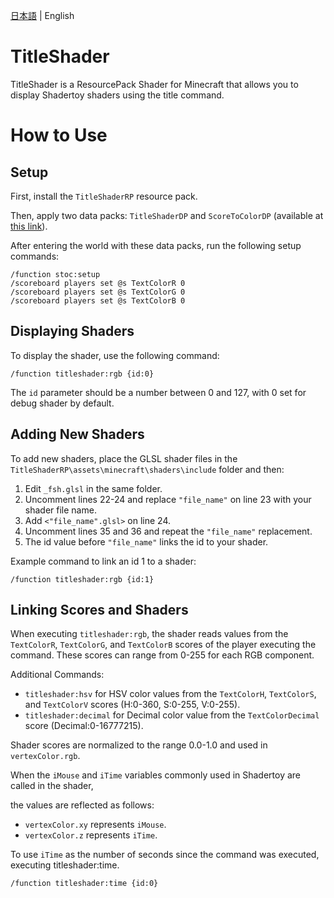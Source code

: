 [日本語](https://github.com/midorikuma/TitleShader/blob/main/README-ja.md) | English
# TitleShader
TitleShader is a ResourcePack Shader for Minecraft that allows you to display Shadertoy shaders using the title command.

# How to Use
## Setup
First, install the `TitleShaderRP` resource pack.

Then, apply two data packs: `TitleShaderDP` and `ScoreToColorDP` (available at [this link](https://github.com/midorikuma/DP_Libraries)).

After entering the world with these data packs, run the following setup commands:
```
/function stoc:setup
/scoreboard players set @s TextColorR 0
/scoreboard players set @s TextColorG 0
/scoreboard players set @s TextColorB 0
```


## Displaying Shaders
To display the shader, use the following command:
```
/function titleshader:rgb {id:0}
```
The `id` parameter should be a number between 0 and 127, with 0 set for debug shader by default.

## Adding New Shaders
To add new shaders, place the GLSL shader files in the `TitleShaderRP\assets\minecraft\shaders\include` folder and then:
1. Edit `_fsh.glsl` in the same folder.
2. Uncomment lines 22-24 and replace `"file_name"` on line 23 with your shader file name.
3. Add `<"file_name".glsl>` on line 24.
4. Uncomment lines 35 and 36 and repeat the `"file_name"` replacement.
5. The id value before `"file_name"` links the id to your shader.

Example command to link an id 1 to a shader:
```
/function titleshader:rgb {id:1}
```

## Linking Scores and Shaders
When executing `titleshader:rgb`, the shader reads values from the `TextColorR`, `TextColorG`, and `TextColorB` scores of the player executing the command. These scores can range from 0-255 for each RGB component.

Additional Commands:
- `titleshader:hsv` for HSV color values from the `TextColorH`, `TextColorS`, and `TextColorV` scores (H:0-360, S:0-255, V:0-255).
- `titleshader:decimal` for Decimal color value from the `TextColorDecimal` score (Decimal:0-16777215).

Shader scores are normalized to the range 0.0-1.0 and used in `vertexColor.rgb`.

When the `iMouse` and `iTime` variables commonly used in Shadertoy are called in the shader,

the values are reflected as follows:
- `vertexColor.xy` represents `iMouse`.
- `vertexColor.z` represents `iTime`.

To use `iTime` as the number of seconds since the command was executed, executing titleshader:time.
```
/function titleshader:time {id:0}
```
